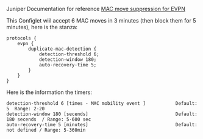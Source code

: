 Juniper Documentation for reference [MAC move suppression for EVPN](https://www.juniper.net/documentation/us/en/software/junos/evpn-vxlan/topics/ref/statement/duplicate-mac-detection.html)

This Configlet wiil accept 6 MAC moves in 3 minutes (then block them for 5 minutes), here is the stanza:
```
protocols {
    evpn {
        duplicate-mac-detection {
            detection-threshold 6;
            detection-window 180;
            auto-recovery-time 5;
        }
    }
}
 ```
 Here is the information the timers:
```
detection-threshold 6 [times - MAC mobility event ]           Default: 5  Range: 2-20
detection-window 180 [secends]                                Default: 180 secends  / Range: 5-600 sec
auto-recovery-time 5 [minutes]                                Default: not defined / Range: 5-360min
